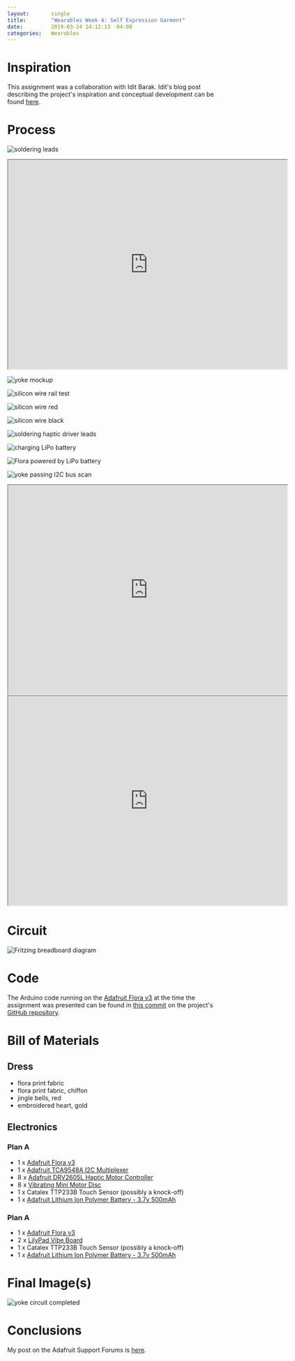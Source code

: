 ```yaml
---
layout:       single
title:        "Wearables Week 4: Self Expression Garment"
date:         2019-03-24 14:12:13 -04:00
categories:   Wearables
---
```


# Inspiration

This assignment was a collaboration with Idit Barak. Idit's blog post describing the project's inspiration and conceptual development can be found [here](https://wp.nyu.edu/iditbarak/2019/03/22/wearables-3/).


# Process

![soldering leads](/assets/wearables/week-4/images/IMG_4373.jpeg)

<iframe src="https://drive.google.com/file/d/1rBCkmmZQNka7Omq7acpLTADMmtXwFDO7/preview" width="640" height="480"></iframe>

![yoke mockup](/assets/wearables/week-4/images/IMG_4388.jpeg)

![silicon wire rail test](/assets/wearables/week-4/images/IMG_4389.jpeg)

![silicon wire red](/assets/wearables/week-4/images/IMG_4392.jpeg)

![silicon wire black](/assets/wearables/week-4/images/IMG_4396.jpeg)

![soldering haptic driver leads](/assets/wearables/week-4/images/IMG_4393.jpeg)

![charging LiPo battery](/assets/wearables/week-4/images/IMG_4394.jpeg)

![Flora powered by LiPo battery](/assets/wearables/week-4/images/IMG_4395.jpeg)

![yoke passing I2C bus scan](/assets/wearables/week-4/images/IMG_4400.jpeg)

<iframe src="https://drive.google.com/file/d/1rKAcYPsRwajeyBDqfAa0n4q_jhXaf27h/preview" width="640" height="480"></iframe>

<iframe src="https://drive.google.com/file/d/1rOliII2soH8vJEQ1aaXq1JxKWy5VOEjY/preview" width="640" height="480"></iframe>


# Circuit

![Fritzing breadboard diagram](/assets/wearables/week-4/images/erm_drv_fritz_3.3v.png)


# Code

The Arduino code running on the [Adafruit Flora v3](https://www.adafruit.com/product/659) at the time the assignment was presented can be found in [this commit](https://github.com/nopivnick/itp_team_bell-dress/blob/46f6afd499f4f4655aacc97997c6951eda346a99/arduino/bell-dress/bell-dress.ino) on the project's [GitHub repository](https://github.com/nopivnick/itp_team_bell-dress).


# Bill of Materials

## Dress

- flora print fabric
- flora print fabric, chiffon
- jingle bells, red
- embroidered heart, gold


## Electronics

### Plan A

- 1 x [Adafruit Flora v3](https://www.adafruit.com/product/659)
- 1 x [Adafruit TCA9548A I2C Multiplexer](https://www.adafruit.com/product/2717)
- 8 x [Adafruit DRV2605L Haptic Motor Controller](https://www.adafruit.com/product/2305)
- 8 x [Vibrating Mini Motor Disc](https://www.adafruit.com/product/1201)
- 1 x Catalex TTP233B Touch Sensor (possibly a knock-off)
- 1 x [Adafruit Lithium Ion Polymer Battery - 3.7v 500mAh](https://www.adafruit.com/product/1578)

### Plan A

- 1 x [Adafruit Flora v3](https://www.adafruit.com/product/659)
- 2 x [LilyPad Vibe Board](https://www.sparkfun.com/products/11008)
- 1 x Catalex TTP233B Touch Sensor (possibly a knock-off)
- 1 x [Adafruit Lithium Ion Polymer Battery - 3.7v 500mAh](https://www.adafruit.com/product/1578)

# Final Image(s)

![yoke circuit completed](/assets/wearables/week-4/images/IMG_4402.jpeg)


# Conclusions

My post on the Adafruit Support Forums is [here](https://forums.adafruit.com/viewtopic.php?f=19&t=149470).
